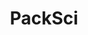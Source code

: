 ---
title: PackSci
crosslinks:
- mildlyinteresting
- pics
- mechanical_gifs
- funny
- nostalgia
- whatisthisthing
- CrappyDesign
- todayilearned
- Damnthatsinteresting
- NewsOfTheStupid
- science
- UpliftingNews
- Sneakers
- livven
- 3Dprinting
- interestingasfuck
- mildlyinfuriating
- techsupportgore
---